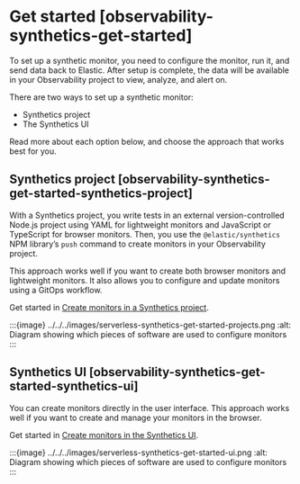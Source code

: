 # Get started [observability-synthetics-get-started]

To set up a synthetic monitor, you need to configure the monitor, run it, and send data back to Elastic. After setup is complete, the data will be available in your Observability project to view, analyze, and alert on.

There are two ways to set up a synthetic monitor:

* Synthetics project
* The Synthetics UI

Read more about each option below, and choose the approach that works best for you.


## Synthetics project [observability-synthetics-get-started-synthetics-project]

With a Synthetics project, you write tests in an external version-controlled Node.js project using YAML for lightweight monitors and JavaScript or TypeScript for browser monitors. Then, you use the `@elastic/synthetics` NPM library’s `push` command to create monitors in your Observability project.

This approach works well if you want to create both browser monitors and lightweight monitors. It also allows you to configure and update monitors using a GitOps workflow.

Get started in [Create monitors in a Synthetics project](../../../solutions/observability/apps/create-monitors-with-project-monitors.md).

:::{image} ../../../images/serverless-synthetics-get-started-projects.png
:alt: Diagram showing which pieces of software are used to configure monitors
:::


## Synthetics UI [observability-synthetics-get-started-synthetics-ui]

You can create monitors directly in the user interface. This approach works well if you want to create and manage your monitors in the browser.

Get started in [Create monitors in the Synthetics UI](../../../solutions/observability/apps/create-monitors-in-synthetics-app.md).

:::{image} ../../../images/serverless-synthetics-get-started-ui.png
:alt: Diagram showing which pieces of software are used to configure monitors
:::



